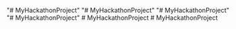 "# MyHackathonProject" 
"# MyHackathonProject" 
"# MyHackathonProject" 
"# MyHackathonProject" 
#   M y H a c k a t h o n P r o j e c t  
 #   M y H a c k a t h o n P r o j e c t  
 